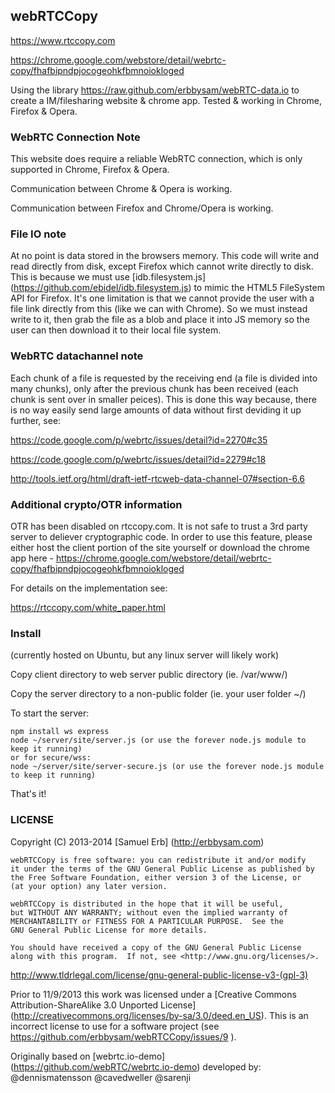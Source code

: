 ## webRTCCopy

https://www.rtccopy.com

https://chrome.google.com/webstore/detail/webrtc-copy/fhafbipndpjocogeohkfbmnoiokloged

Using the library https://raw.github.com/erbbysam/webRTC-data.io to create a IM/filesharing website & chrome app.
Tested & working in Chrome, Firefox & Opera.

### WebRTC Connection Note
This website does require a reliable WebRTC connection, which is only supported in Chrome, Firefox & Opera.

Communication between Chrome & Opera is working.

Communication between Firefox and Chrome/Opera is working.

### File IO note
At no point is data stored in the browsers memory. This code will write and read directly from disk, except Firefox which cannot write directly to disk.
This is because we must use [idb.filesystem.js] (https://github.com/ebidel/idb.filesystem.js) to mimic the HTML5 FileSystem API for Firefox. It's one limitation is that we cannot provide the user with a file link directly from this (like we can with Chrome). So we must instead write to it, then grab the file as a blob and place it into JS memory so the user can then download it to their local file system.

### WebRTC datachannel note
Each chunk of a file is requested by the receiving end (a file is divided into many chunks), only after the previous chunk has been received (each chunk is sent over in smaller peices). This is done this way because, there is no way easily send large amounts of data without first deviding it up further, see:

https://code.google.com/p/webrtc/issues/detail?id=2270#c35

https://code.google.com/p/webrtc/issues/detail?id=2279#c18

http://tools.ietf.org/html/draft-ietf-rtcweb-data-channel-07#section-6.6

### Additional crypto/OTR information
OTR has been disabled on rtccopy.com. It is not safe to trust a 3rd party server to deliever cryptographic code. In order to use this feature, please either host the client portion of the site yourself or download the chrome app here - https://chrome.google.com/webstore/detail/webrtc-copy/fhafbipndpjocogeohkfbmnoiokloged

For details on the implementation see:

https://rtccopy.com/white_paper.html

### Install
(currently hosted on Ubuntu, but any linux server will likely work)

Copy client directory to web server public directory (ie. /var/www/)

Copy the server directory to a non-public folder (ie. your user folder ~/)

To start the server:
```
npm install ws express
node ~/server/site/server.js (or use the forever node.js module to keep it running)
or for secure/wss: 
node ~/server/site/server-secure.js (or use the forever node.js module to keep it running)
```

That's it!


### LICENSE 
Copyright (C) 2013-2014 [Samuel Erb] (http://erbbysam.com)

    webRTCCopy is free software: you can redistribute it and/or modify
    it under the terms of the GNU General Public License as published by
    the Free Software Foundation, either version 3 of the License, or
    (at your option) any later version.

    webRTCCopy is distributed in the hope that it will be useful,
    but WITHOUT ANY WARRANTY; without even the implied warranty of
    MERCHANTABILITY or FITNESS FOR A PARTICULAR PURPOSE.  See the
    GNU General Public License for more details.

    You should have received a copy of the GNU General Public License
    along with this program.  If not, see <http://www.gnu.org/licenses/>.
    
http://www.tldrlegal.com/license/gnu-general-public-license-v3-(gpl-3)

Prior to 11/9/2013 this work was licensed under a [Creative Commons Attribution-ShareAlike 3.0 Unported License] (http://creativecommons.org/licenses/by-sa/3.0/deed.en_US).
This is an incorrect license to use for a software project (see https://github.com/erbbysam/webRTCCopy/issues/9 ).

Originally based on [webrtc.io-demo] (https://github.com/webRTC/webrtc.io-demo) developed by: @dennismatensson @cavedweller @sarenji
